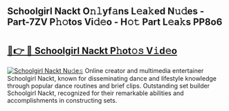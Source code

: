 ## Schoolgirl Nackt O𝚗𝚕yf𝚊ns L𝚎a𝚔ed N𝚞𝚍es - Part-7ZV P𝚑𝚘tos Vi𝚍𝚎o - H𝚘𝚝 Part L𝚎a𝚔s PP8o6

# <h2><a href="http://kf1h5go.oniu.top/?m=Schoolgirl+Nackt">🔗👉 🔴 Schoolgirl Nackt P𝚑ot𝚘𝚜 V𝚒d𝚎o</a></h2>

[![Schoolgirl Nackt Nu𝚍e𝚜](https://i.imgur.com/0qMVB7G.gif)](http://kf1h5go.oniu.top/?m=Schoolgirl+Nackt)
Online creator and multimedia entertainer Schoolgirl Nackt, known for disseminating dance and lifestyle knowledge through popular dance routines and brief clips. Outstanding set builder Schoolgirl Nackt, recognized for their remarkable abilities and accomplishments in constructing sets.  
